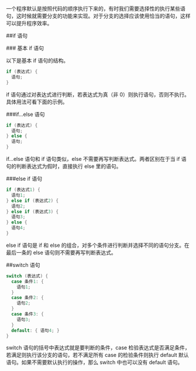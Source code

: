 一个程序默认是按照代码的顺序执行下来的，有时我们需要选择性的执行某些语句，这时候就需要分支的功能来实现。对于分支的选择应该使用恰当的语句，这样可以提升程序效率。

\##if 语句

\### 基本 if 语句

以下是基本 if 语句的结构。

```cpp
if (表达式) {
  语句;
}
```

if 语句通过对表达式进行判断，若表达式为真（非 0）则执行语句，否则不执行。具体用法可看下面的示例。

\###if...else 语句

```cpp
if (表达式) {
  语句;
} else {
  语句;
}
```

if...else 语句和 if 语句类似，else 不需要再写判断表达式。两者区别在于当 if 语句的判断表达式为假时，直接执行 else 里的语句。

\###else if 语句

```cpp
if (表达式1) {
  语句1;
} else if (表达式2) {
  语句2;
} else if (表达式3) {
  语句3;
} else {
  语句4;
}
```

else if 语句是 if 和 else 的组合，对多个条件进行判断并选择不同的语句分支。在最后一条的 else 语句则不需要再写判断表达式。

\##switch 语句

```cpp
switch (表达式) {
  case 条件1: {
    语句1;
  }
  case 条件2: {
    语句2;
  }
  case 条件3: {
    语句3;
  }
  default: { 语句4; }
}
```

switch 语句的括号中表达式就是要判断的条件，case 检验表达式是否满足条件，若满足则执行该分支的语句，若不满足所有 case 的检验条件则执行 default 默认语句。如果不需要默认执行的操作，那么 switch 中也可以没有 default 语句。
